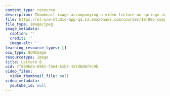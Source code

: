 ```yaml
---
content_type: resource
description: Thumbnail image accompanying a video lecture on springs and masses.
file: https://ol-ocw-studio-app-qa.s3.amazonaws.com/courses/18-085-computational-science-and-engineering-i-fall-2008/7f889bda656173e461b7157d6d6fec9b_8.jpg
file_type: image/jpeg
image_metadata:
  caption: ''
  credit: ''
  image-alt: ''
learning_resource_types: []
ocw_type: OCWImage
resourcetype: Image
title: Lecture 8
uid: 7f889bda-6561-73e4-61b7-157d6d6fec9b
video_files:
  video_thumbnail_file: null
video_metadata:
  youtube_id: null
---
```

